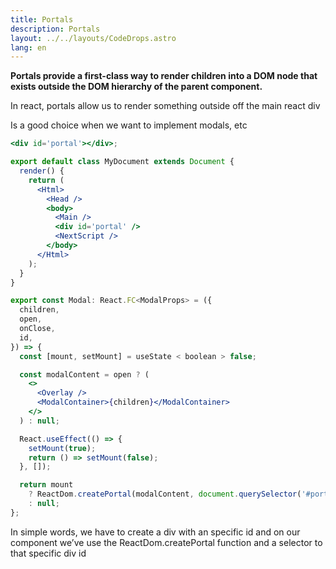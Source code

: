 ```yaml
---
title: Portals
description: Portals
layout: ../../layouts/CodeDrops.astro
lang: en
---
```


**Portals provide a first-class way to render children into a DOM node that exists outside the DOM hierarchy of the parent component.**

In react, portals allow us to render something outside off the main react div

Is a good choice when we want to implement modals, etc

```jsx
<div id='portal'></div>;

export default class MyDocument extends Document {
  render() {
    return (
      <Html>
        <Head />
        <body>
          <Main />
          <div id='portal' />
          <NextScript />
        </body>
      </Html>
    );
  }
}
```

```jsx
export const Modal: React.FC<ModalProps> = ({
  children,
  open,
  onClose,
  id,
}) => {
  const [mount, setMount] = useState < boolean > false;

  const modalContent = open ? (
    <>
      <Overlay />
      <ModalContainer>{children}</ModalContainer>
    </>
  ) : null;

  React.useEffect(() => {
    setMount(true);
    return () => setMount(false);
  }, []);

  return mount
    ? ReactDom.createPortal(modalContent, document.querySelector('#portal'))
    : null;
};
```

In simple words, we have to create a div with an specific id and on our component we’ve use the ReactDom.createPortal function and a selector to that specific div id

